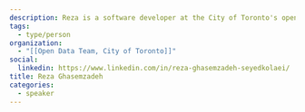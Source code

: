 ```yaml
---
description: Reza is a software developer at the City of Toronto's open data team. He holds a Master's degree from the University of Toronto, where he studied autonomous vehicles. Over the past three years, he has developed and implemented machine learning models and data science projects.
tags:
  - type/person
organization:
  - "[[Open Data Team, City of Toronto]]"
social:
  linkedin: https://www.linkedin.com/in/reza-ghasemzadeh-seyedkolaei/
title: Reza Ghasemzadeh
categories:
  - speaker
---
```

